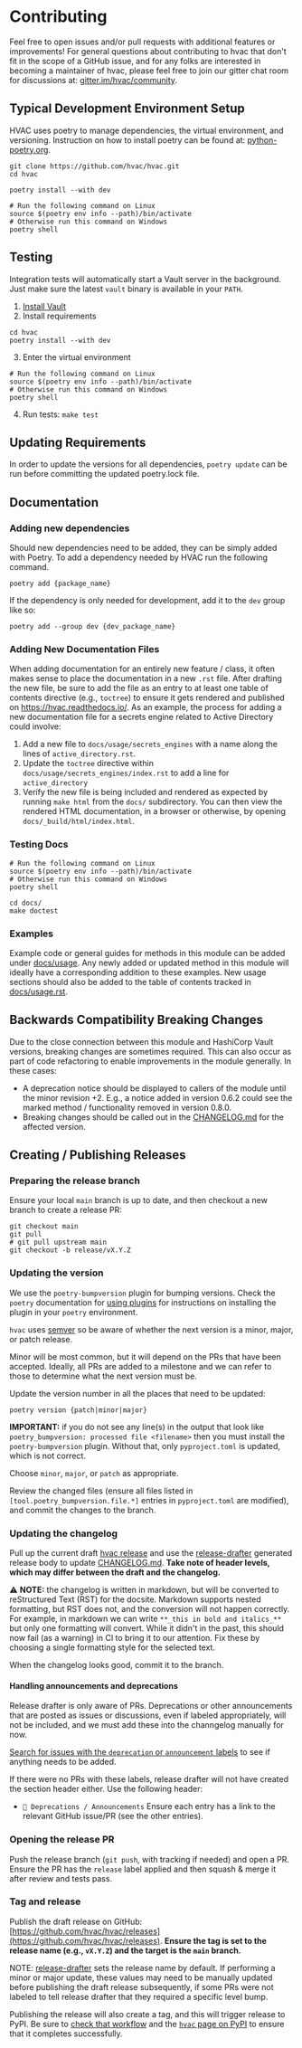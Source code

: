 # Contributing

Feel free to open issues and/or pull requests with additional features or improvements! For general questions about contributing to hvac that don't fit in the scope of a GitHub issue, and for any folks are interested in becoming a maintainer of hvac, please feel free to join our gitter chat room for discussions at: [gitter.im/hvac/community](https://gitter.im/hvac/community).

## Typical Development Environment Setup

HVAC uses poetry to manage dependencies, the virtual environment, and versioning. Instruction on how to install poetry can be found at: [python-poetry.org](https://python-poetry.org/docs/#installation).

```
git clone https://github.com/hvac/hvac.git
cd hvac

poetry install --with dev

# Run the following command on Linux
source $(poetry env info --path)/bin/activate
# Otherwise run this command on Windows
poetry shell
```

## Testing

Integration tests will automatically start a Vault server in the background. Just make sure
the latest `vault` binary is available in your `PATH`.

1. [Install Vault](https://vaultproject.io/docs/install/index.html)
2. Install requirements

```
cd hvac
poetry install --with dev
```

3. Enter the virtual environment
```
# Run the following command on Linux
source $(poetry env info --path)/bin/activate
# Otherwise run this command on Windows
poetry shell
```

4. Run tests: `make test`

## Updating Requirements

In order to update the versions for all dependencies, `poetry update` can be run before committing the updated poetry.lock file.

## Documentation

### Adding new dependencies

Should new dependencies need to be added, they can be simply added with Poetry. To add a dependency needed by HVAC run the following command.

```
poetry add {package_name}
```

If the dependency is only needed for development, add it to the `dev` group like so:

```
poetry add --group dev {dev_package_name}
```

### Adding New Documentation Files

When adding documentation for an entirely new feature / class, it often makes sense to place the documentation in a new `.rst` file. After drafting the new file, be sure to add the file as an entry to at least one table of contents directive (e.g., `toctree`) to ensure it gets rendered and published on https://hvac.readthedocs.io/. As an example, the process for adding a new documentation file for a secrets engine related to Active Directory could involve:

1. Add a new file to `docs/usage/secrets_engines` with a name along the lines of `active_directory.rst`.
2. Update the `toctree` directive within `docs/usage/secrets_engines/index.rst` to add a line for `active_directory`
3. Verify the new file is being included and rendered as expected by running `make html` from the `docs/` subdirectory. You can then view the rendered HTML documentation, in a browser or otherwise, by opening `docs/_build/html/index.html`.

### Testing Docs

```
# Run the following command on Linux
source $(poetry env info --path)/bin/activate
# Otherwise run this command on Windows
poetry shell

cd docs/
make doctest
```

### Examples

Example code or general guides for methods in this module can be added under [docs/usage](docs/usage). Any newly added or updated method in this module will ideally have a corresponding addition to these examples. New usage sections should also be added to the table of contents tracked in [docs/usage.rst](docs/usage.rst).

## Backwards Compatibility Breaking Changes

Due to the close connection between this module and HashiCorp Vault versions, breaking changes are sometimes required. This can also occur as part of code refactoring to enable improvements in the module generally. In these cases:

* A deprecation notice should be displayed to callers of the module until the minor revision +2. E.g., a notice added in version 0.6.2 could see the marked method / functionality removed in version 0.8.0.
* Breaking changes should be called out in the [CHANGELOG.md](CHANGELOG.md) for the affected version.

## Creating / Publishing Releases

### Preparing the release branch

Ensure your local `main` branch is up to date, and then checkout a new branch to create a release PR:

  ```
  git checkout main
  git pull
  # git pull upstream main
  git checkout -b release/vX.Y.Z
  ```

### Updating the version

We use the `poetry-bumpversion` plugin for bumping versions. Check the `poetry` documentation for [using plugins](https://python-poetry.org/docs/master/plugins/#using-plugins) for instructions on installing the plugin in your `poetry` environment.

`hvac` uses [semver](https://semver.org/) so be aware of whether the next version is a minor, major, or patch release.

Minor will be most common, but it will depend on the PRs that have been accepted. Ideally, all PRs are added to a milestone and we can refer to those to determine what the next version must be.

Update the version number in all the places that need to be updated:

```
poetry version {patch|minor|major}
```

**IMPORTANT:** if you do not see any line(s) in the output that look like `poetry_bumpversion: processed file <filename>` then you must install the `poetry-bumpversion` plugin. Without that, only `pyproject.toml` is updated, which is not correct.

Choose `minor`, `major`, or `patch` as appropriate.

Review the changed files (ensure all files listed in `[tool.poetry_bumpversion.file.*]` entries in `pyproject.toml` are modified), and commit the changes to the branch.

### Updating the changelog

Pull up the current draft [hvac release](https://github.com/hvac/hvac/releases/) and use the [release-drafter](https://github.com/toolmantim/release-drafter) generated release body to update [CHANGELOG.md](CHANGELOG.md). **Take note of header levels, which may differ between the draft and the changelog.**

⚠ **NOTE:** the changelog is written in markdown, but will be converted to reStructured Text (RST) for the docsite. Markdown supports nested formatting, but RST does not, and the conversion will not happen correctly. For example, in markdown we can write `**_this in bold and italics_**` but only one formatting will convert. While it didn't in the past, this should now fail (as a warning) in CI to bring it to our attention. Fix these by choosing a single formatting style for the selected text.

When the changelog looks good, commit it to the branch.

#### Handling announcements and deprecations

Release drafter is only aware of PRs. Deprecations or other announcements that are posted as issues or discussions, even if labeled appropriately, will not be included, and we must add these into the channgelog manually for now.

[Search for issues with the `deprecation` or `announcement` labels](https://github.com/hvac/hvac/issues?q=is%3Aissue+is%3Aopen+label%3Aannouncement%2Cdeprecation) to see if anything needs to be added.

If there were no PRs with these labels, release drafter will not have created the section header either. Use the following header:
- `📢 Deprecations / Announcements`
Ensure each entry has a link to the relevant GitHub issue/PR (see the other entries).

### Opening the release PR

Push the release branch (`git push`, with tracking if needed) and open a PR.
Ensure the PR has the `release` label applied and then squash & merge it after review and tests pass.

### Tag and release

Publish the draft release on GitHub: [https://github.com/hvac/hvac/releases](https://github.com/hvac/hvac/releases).
**Ensure the tag is set to the release name (e.g., `vX.Y.Z`) and the target is the `main` branch.**

  NOTE: [release-drafter](https://github.com/toolmantim/release-drafter) sets the release name by default. If performing a minor or major update, these values may need to be manually updated before publishing the draft release subsequently, if some PRs were not labeled to tell release drafter that they required a specific level bump.

Publishing the release will also create a tag, and this will trigger release to PyPI. Be sure to [check that workflow](https://github.com/hvac/hvac/actions/workflows/python-publish.yml) and the [`hvac` page on PyPI](https://pypi.org/project/hvac/) to ensure that it completes successfully.
